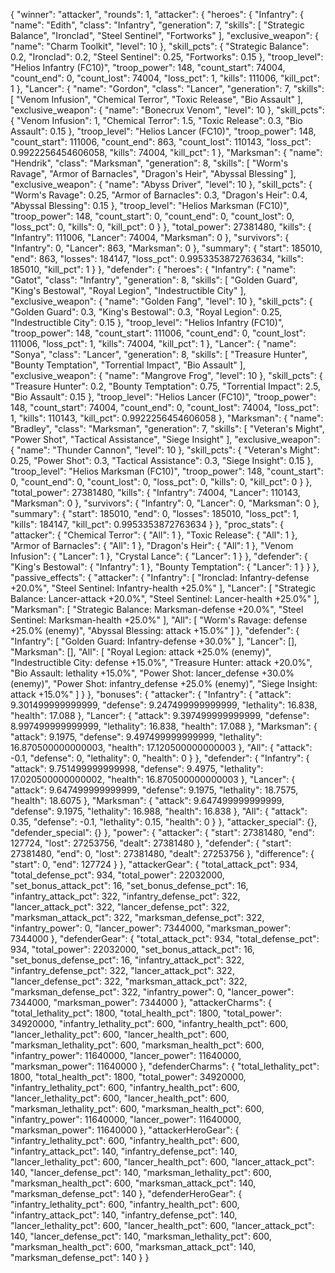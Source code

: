 {
  "winner": "attacker",
  "rounds": 1,
  "attacker": {
    "heroes": {
      "Infantry": {
        "name": "Edith",
        "class": "Infantry",
        "generation": 7,
        "skills": [
          "Strategic Balance",
          "Ironclad",
          "Steel Sentinel",
          "Fortworks"
        ],
        "exclusive_weapon": {
          "name": "Charm Toolkit",
          "level": 10
        },
        "skill_pcts": {
          "Strategic Balance": 0.2,
          "Ironclad": 0.2,
          "Steel Sentinel": 0.25,
          "Fortworks": 0.15
        },
        "troop_level": "Helios Infantry (FC10)",
        "troop_power": 148,
        "count_start": 74004,
        "count_end": 0,
        "count_lost": 74004,
        "loss_pct": 1,
        "kills": 111006,
        "kill_pct": 1
      },
      "Lancer": {
        "name": "Gordon",
        "class": "Lancer",
        "generation": 7,
        "skills": [
          "Venom Infusion",
          "Chemical Terror",
          "Toxic Release",
          "Bio Assault"
        ],
        "exclusive_weapon": {
          "name": "Bonecrux Venom",
          "level": 10
        },
        "skill_pcts": {
          "Venom Infusion": 1,
          "Chemical Terror": 1.5,
          "Toxic Release": 0.3,
          "Bio Assault": 0.15
        },
        "troop_level": "Helios Lancer (FC10)",
        "troop_power": 148,
        "count_start": 111006,
        "count_end": 863,
        "count_lost": 110143,
        "loss_pct": 0.9922256454606058,
        "kills": 74004,
        "kill_pct": 1
      },
      "Marksman": {
        "name": "Hendrik",
        "class": "Marksman",
        "generation": 8,
        "skills": [
          "Worm's Ravage",
          "Armor of Barnacles",
          "Dragon's Heir",
          "Abyssal Blessing"
        ],
        "exclusive_weapon": {
          "name": "Abyss Driver",
          "level": 10
        },
        "skill_pcts": {
          "Worm's Ravage": 0.25,
          "Armor of Barnacles": 0.3,
          "Dragon's Heir": 0.4,
          "Abyssal Blessing": 0.15
        },
        "troop_level": "Helios Marksman (FC10)",
        "troop_power": 148,
        "count_start": 0,
        "count_end": 0,
        "count_lost": 0,
        "loss_pct": 0,
        "kills": 0,
        "kill_pct": 0
      }
    },
    "total_power": 27381480,
    "kills": {
      "Infantry": 111006,
      "Lancer": 74004,
      "Marksman": 0
    },
    "survivors": {
      "Infantry": 0,
      "Lancer": 863,
      "Marksman": 0
    },
    "summary": {
      "start": 185010,
      "end": 863,
      "losses": 184147,
      "loss_pct": 0.9953353872763634,
      "kills": 185010,
      "kill_pct": 1
    }
  },
  "defender": {
    "heroes": {
      "Infantry": {
        "name": "Gatot",
        "class": "Infantry",
        "generation": 8,
        "skills": [
          "Golden Guard",
          "King's Bestowal",
          "Royal Legion",
          "Indestructible City"
        ],
        "exclusive_weapon": {
          "name": "Golden Fang",
          "level": 10
        },
        "skill_pcts": {
          "Golden Guard": 0.3,
          "King's Bestowal": 0.3,
          "Royal Legion": 0.25,
          "Indestructible City": 0.15
        },
        "troop_level": "Helios Infantry (FC10)",
        "troop_power": 148,
        "count_start": 111006,
        "count_end": 0,
        "count_lost": 111006,
        "loss_pct": 1,
        "kills": 74004,
        "kill_pct": 1
      },
      "Lancer": {
        "name": "Sonya",
        "class": "Lancer",
        "generation": 8,
        "skills": [
          "Treasure Hunter",
          "Bounty Temptation",
          "Torrential Impact",
          "Bio Assault"
        ],
        "exclusive_weapon": {
          "name": "Mangrove Frog",
          "level": 10
        },
        "skill_pcts": {
          "Treasure Hunter": 0.2,
          "Bounty Temptation": 0.75,
          "Torrential Impact": 2.5,
          "Bio Assault": 0.15
        },
        "troop_level": "Helios Lancer (FC10)",
        "troop_power": 148,
        "count_start": 74004,
        "count_end": 0,
        "count_lost": 74004,
        "loss_pct": 1,
        "kills": 110143,
        "kill_pct": 0.9922256454606058
      },
      "Marksman": {
        "name": "Bradley",
        "class": "Marksman",
        "generation": 7,
        "skills": [
          "Veteran's Might",
          "Power Shot",
          "Tactical Assistance",
          "Siege Insight"
        ],
        "exclusive_weapon": {
          "name": "Thunder Cannon",
          "level": 10
        },
        "skill_pcts": {
          "Veteran's Might": 0.25,
          "Power Shot": 0.3,
          "Tactical Assistance": 0.3,
          "Siege Insight": 0.15
        },
        "troop_level": "Helios Marksman (FC10)",
        "troop_power": 148,
        "count_start": 0,
        "count_end": 0,
        "count_lost": 0,
        "loss_pct": 0,
        "kills": 0,
        "kill_pct": 0
      }
    },
    "total_power": 27381480,
    "kills": {
      "Infantry": 74004,
      "Lancer": 110143,
      "Marksman": 0
    },
    "survivors": {
      "Infantry": 0,
      "Lancer": 0,
      "Marksman": 0
    },
    "summary": {
      "start": 185010,
      "end": 0,
      "losses": 185010,
      "loss_pct": 1,
      "kills": 184147,
      "kill_pct": 0.9953353872763634
    }
  },
  "proc_stats": {
    "attacker": {
      "Chemical Terror": {
        "All": 1
      },
      "Toxic Release": {
        "All": 1
      },
      "Armor of Barnacles": {
        "All": 1
      },
      "Dragon's Heir": {
        "All": 1
      },
      "Venom Infusion": {
        "Lancer": 1
      },
      "Crystal Lance": {
        "Lancer": 1
      }
    },
    "defender": {
      "King's Bestowal": {
        "Infantry": 1
      },
      "Bounty Temptation": {
        "Lancer": 1
      }
    }
  },
  "passive_effects": {
    "attacker": {
      "Infantry": [
        "Ironclad: Infantry-defense +20.0%",
        "Steel Sentinel: Infantry-health +25.0%"
      ],
      "Lancer": [
        "Strategic Balance: Lancer-attack +20.0%",
        "Steel Sentinel: Lancer-health +25.0%"
      ],
      "Marksman": [
        "Strategic Balance: Marksman-defense +20.0%",
        "Steel Sentinel: Marksman-health +25.0%"
      ],
      "All": [
        "Worm's Ravage: defense +25.0%  (enemy)",
        "Abyssal Blessing: attack +15.0%"
      ]
    },
    "defender": {
      "Infantry": [
        "Golden Guard: Infantry-defense +30.0%"
      ],
      "Lancer": [],
      "Marksman": [],
      "All": [
        "Royal Legion: attack +25.0%  (enemy)",
        "Indestructible City: defense +15.0%",
        "Treasure Hunter: attack +20.0%",
        "Bio Assault: lethality +15.0%",
        "Power Shot: lancer_defense +30.0%  (enemy)",
        "Power Shot: infantry_defense +25.0%  (enemy)",
        "Siege Insight: attack +15.0%"
      ]
    }
  },
  "bonuses": {
    "attacker": {
      "Infantry": {
        "attack": 9.301499999999999,
        "defense": 9.247499999999999,
        "lethality": 16.838,
        "health": 17.088
      },
      "Lancer": {
        "attack": 9.397499999999999,
        "defense": 8.997499999999999,
        "lethality": 16.838,
        "health": 17.088
      },
      "Marksman": {
        "attack": 9.1975,
        "defense": 9.497499999999999,
        "lethality": 16.870500000000003,
        "health": 17.120500000000003
      },
      "All": {
        "attack": -0.1,
        "defense": 0,
        "lethality": 0,
        "health": 0
      }
    },
    "defender": {
      "Infantry": {
        "attack": 9.751499999999998,
        "defense": 9.4975,
        "lethality": 17.020500000000002,
        "health": 16.870500000000003
      },
      "Lancer": {
        "attack": 9.647499999999999,
        "defense": 9.1975,
        "lethality": 18.7575,
        "health": 18.6075
      },
      "Marksman": {
        "attack": 9.647499999999999,
        "defense": 9.1975,
        "lethality": 16.988,
        "health": 16.838
      },
      "All": {
        "attack": 0.35,
        "defense": -0.1,
        "lethality": 0.15,
        "health": 0
      }
    },
    "attacker_special": {},
    "defender_special": {}
  },
  "power": {
    "attacker": {
      "start": 27381480,
      "end": 127724,
      "lost": 27253756,
      "dealt": 27381480
    },
    "defender": {
      "start": 27381480,
      "end": 0,
      "lost": 27381480,
      "dealt": 27253756
    },
    "difference": {
      "start": 0,
      "end": 127724
    }
  },
  "attackerGear": {
    "total_attack_pct": 934,
    "total_defense_pct": 934,
    "total_power": 22032000,
    "set_bonus_attack_pct": 16,
    "set_bonus_defense_pct": 16,
    "infantry_attack_pct": 322,
    "infantry_defense_pct": 322,
    "lancer_attack_pct": 322,
    "lancer_defense_pct": 322,
    "marksman_attack_pct": 322,
    "marksman_defense_pct": 322,
    "infantry_power": 0,
    "lancer_power": 7344000,
    "marksman_power": 7344000
  },
  "defenderGear": {
    "total_attack_pct": 934,
    "total_defense_pct": 934,
    "total_power": 22032000,
    "set_bonus_attack_pct": 16,
    "set_bonus_defense_pct": 16,
    "infantry_attack_pct": 322,
    "infantry_defense_pct": 322,
    "lancer_attack_pct": 322,
    "lancer_defense_pct": 322,
    "marksman_attack_pct": 322,
    "marksman_defense_pct": 322,
    "infantry_power": 0,
    "lancer_power": 7344000,
    "marksman_power": 7344000
  },
  "attackerCharms": {
    "total_lethality_pct": 1800,
    "total_health_pct": 1800,
    "total_power": 34920000,
    "infantry_lethality_pct": 600,
    "infantry_health_pct": 600,
    "lancer_lethality_pct": 600,
    "lancer_health_pct": 600,
    "marksman_lethality_pct": 600,
    "marksman_health_pct": 600,
    "infantry_power": 11640000,
    "lancer_power": 11640000,
    "marksman_power": 11640000
  },
  "defenderCharms": {
    "total_lethality_pct": 1800,
    "total_health_pct": 1800,
    "total_power": 34920000,
    "infantry_lethality_pct": 600,
    "infantry_health_pct": 600,
    "lancer_lethality_pct": 600,
    "lancer_health_pct": 600,
    "marksman_lethality_pct": 600,
    "marksman_health_pct": 600,
    "infantry_power": 11640000,
    "lancer_power": 11640000,
    "marksman_power": 11640000
  },
  "attackerHeroGear": {
    "infantry_lethality_pct": 600,
    "infantry_health_pct": 600,
    "infantry_attack_pct": 140,
    "infantry_defense_pct": 140,
    "lancer_lethality_pct": 600,
    "lancer_health_pct": 600,
    "lancer_attack_pct": 140,
    "lancer_defense_pct": 140,
    "marksman_lethality_pct": 600,
    "marksman_health_pct": 600,
    "marksman_attack_pct": 140,
    "marksman_defense_pct": 140
  },
  "defenderHeroGear": {
    "infantry_lethality_pct": 600,
    "infantry_health_pct": 600,
    "infantry_attack_pct": 140,
    "infantry_defense_pct": 140,
    "lancer_lethality_pct": 600,
    "lancer_health_pct": 600,
    "lancer_attack_pct": 140,
    "lancer_defense_pct": 140,
    "marksman_lethality_pct": 600,
    "marksman_health_pct": 600,
    "marksman_attack_pct": 140,
    "marksman_defense_pct": 140
  }
}